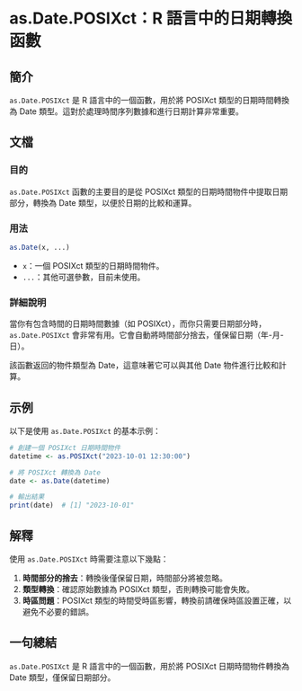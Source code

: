 <!--
Meta Description: # as.Date.POSIXct：R 語言中的日期轉換函數 ## 簡介 `as.Date.POSIXct` 是 R 語言中的一個函數，用於將 POSIXct 類型的日期時間轉換為 Date 類型。這對於處理時間序列數據和進行日期計算非常重要。 ## 文檔 ### 目的 `as.Date.POSIX...
Meta Keywords: date, posixct, 語言中的一個函數, 用於將, 轉換為
-->

# as.Date.POSIXct：R 語言中的日期轉換函數

## 簡介
`as.Date.POSIXct` 是 R 語言中的一個函數，用於將 POSIXct 類型的日期時間轉換為 Date 類型。這對於處理時間序列數據和進行日期計算非常重要。

## 文檔
### 目的
`as.Date.POSIXct` 函數的主要目的是從 POSIXct 類型的日期時間物件中提取日期部分，轉換為 Date 類型，以便於日期的比較和運算。

### 用法
```R
as.Date(x, ...)
```
- `x`：一個 POSIXct 類型的日期時間物件。
- `...`：其他可選參數，目前未使用。

### 詳細說明
當你有包含時間的日期時間數據（如 POSIXct），而你只需要日期部分時，`as.Date.POSIXct` 會非常有用。它會自動將時間部分捨去，僅保留日期（年-月-日）。

該函數返回的物件類型為 Date，這意味著它可以與其他 Date 物件進行比較和計算。

## 示例
以下是使用 `as.Date.POSIXct` 的基本示例：

```R
# 創建一個 POSIXct 日期時間物件
datetime <- as.POSIXct("2023-10-01 12:30:00")

# 將 POSIXct 轉換為 Date
date <- as.Date(datetime)

# 輸出結果
print(date)  # [1] "2023-10-01"
```

## 解釋
使用 `as.Date.POSIXct` 時需要注意以下幾點：

1. **時間部分的捨去**：轉換後僅保留日期，時間部分將被忽略。
2. **類型轉換**：確認原始數據為 POSIXct 類型，否則轉換可能會失敗。
3. **時區問題**：POSIXct 類型的時間受時區影響，轉換前請確保時區設置正確，以避免不必要的錯誤。

## 一句總結
`as.Date.POSIXct` 是 R 語言中的一個函數，用於將 POSIXct 日期時間物件轉換為 Date 類型，僅保留日期部分。